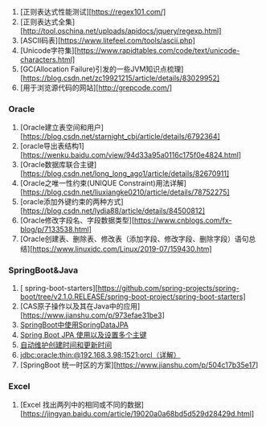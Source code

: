 1. [正则表达式性能测试][https://regex101.com/]
2. [正则表达式全集][http://tool.oschina.net/uploads/apidocs/jquery/regexp.html]
3. [ASCII码表][https://www.litefeel.com/tools/ascii.php]
4. [Unicode字符集][https://www.rapidtables.com/code/text/unicode-characters.html]
5. [GC(Allocation Failure)引发的一些JVM知识点梳理][https://blog.csdn.net/zc19921215/article/details/83029952]
6. [用于浏览源代码的网站][http://grepcode.com/]



### Oracle

1. [Oracle建立表空间和用户][https://blog.csdn.net/starnight_cbj/article/details/6792364]
2. [oracle导出表结构1][https://wenku.baidu.com/view/94d33a95a0116c175f0e4824.html]
3. [Oracle数据库联合主键][https://blog.csdn.net/long_long_ago1/article/details/82670911]
4. [Oracle之唯一性约束(UNIQUE Constraint)用法详解][https://blog.csdn.net/liuxiangke0210/article/details/78752275]
5. [oracle添加外键约束的两种方式][https://blog.csdn.net/lydia88/article/details/84500812]
6. [Oracle修改字段名、字段数据类型][https://www.cnblogs.com/fx-blog/p/7133538.html]
7. [Oracle创建表、删除表、修改表（添加字段、修改字段、删除字段）语句总结][https://www.linuxidc.com/Linux/2019-07/159430.htm]



### SpringBoot&Java

1. [ spring-boot-starters][https://github.com/spring-projects/spring-boot/tree/v2.1.0.RELEASE/spring-boot-project/spring-boot-starters]
2. [CAS原子操作以及其在Java中的应用][https://www.jianshu.com/p/973efae31be3]
3. [SpringBoot中使用SpringDataJPA](https://www.cnblogs.com/wadmwz/p/10313495.html)
4. [Spring Boot JPA 使用以及设置多个主键](https://blog.csdn.net/xx326664162/article/details/80053719)
5. [自动维护创建时间和更新时间](https://www.bbsmax.com/A/GBJre1DWz0/)
6. [jdbc:oracle:thin:@192.168.3.98:1521:orcl（详解）](https://blog.csdn.net/qingfeng45697/article/details/47779093)
7. [SpringBoot 统一时区的方案][https://www.jianshu.com/p/504c17b35e17]



### Excel

1. [Excel 找出两列中的相同或不同的数据][https://jingyan.baidu.com/article/19020a0a68bd5d529d28429d.html]